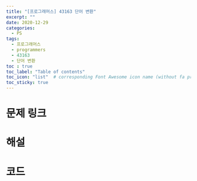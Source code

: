 ```yaml
---
title: "[프로그래머스] 43163 단어 변환"
excerpt: ""
date: 2020-12-29
categories:
  - PS
tags:
  - 프로그래머스
  - programmers
  - 43163
  - 단어 변환
toc : true
toc_label: "Table of contents"
toc_icon: "list"  # corresponding Font Awesome icon name (without fa prefix)
toc_sticky: true
---
```


# 문제 링크

# 해설

# 코드

